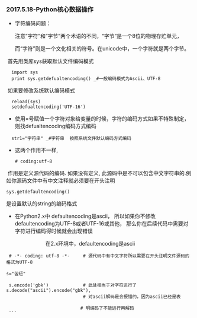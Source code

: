 ###  2017.5.18-Python核心数据操作

* 字符编码问题：

  注意”字符”和”字节”两个术语的不同，“字节”是一个8位的物理存贮单元，
  
  而“字符”则是一个文化相关的符号。在unicode中，一个字符就是两个字节。
  
  首先用类库sys获取默认文件编码模式
```  
  import sys
  print sys.getdefualtencoding() _#一般编码模式为Ascii、UTF-8
```
  如果要修改系统默认编码模式
```
  reload(sys)
  setdefualtencoding('UTF-16')
```  
* 使用=号赋值一个字符对象给变量的时候，字符的编码方式如果不特殊制定，则找defualtencoding编码方式编码
```
  str1="字符串" _#字符串  按照系统文件默认编码方式编码
```

* 这两个作用不一样,
  ```
  # coding:utf-8
  ```
  作用是定义源代码的编码. 如果没有定义, 此源码中是不可以包含中文字符串的.例如你源码文件中有中文注释就必须要在开头注明
 ```
 sys.getdefaultencoding()
 ```
  是设置默认的string的编码格式

* 在Python2.x中 defaultencoding是ascii，
  所以如果你不修改 defaultencoding为UTF-8或者UTF-16或其他，
  那么你在后续代码中需要对字符进行编码得时候就会出现错误
  
                            在2.x环境中，defaultencoding是ascii
  ```
  # -*- coding: utf-8 -*-     # 源代码中有中文字符所以需要在开头注明文件源码的格式为UTF-8
  
  s="苦短"
  
  s.encode('gbk')             # 此处相当于对字符进行了 s.decode("ascii").encode("gbk"),
                              # 对ascii解码是会报错的，因为ascii已经是表                              
                              # 明编码了不能进行再解码
  ```
  
